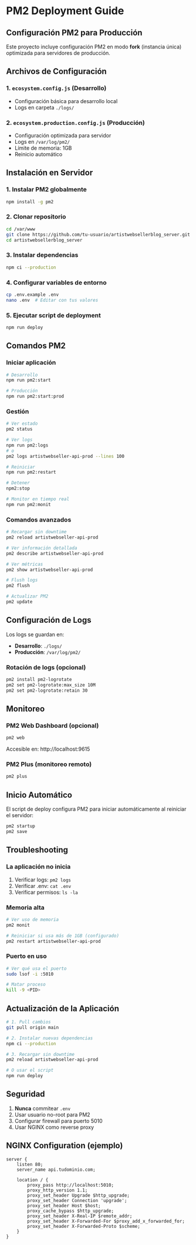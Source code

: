 # PM2 Deployment Guide

## Configuración PM2 para Producción

Este proyecto incluye configuración PM2 en modo **fork** (instancia única) optimizada para servidores de producción.

## Archivos de Configuración

### 1. `ecosystem.config.js` (Desarrollo)
- Configuración básica para desarrollo local
- Logs en carpeta `./logs/`

### 2. `ecosystem.production.config.js` (Producción)
- Configuración optimizada para servidor
- Logs en `/var/log/pm2/`
- Límite de memoria: 1GB
- Reinicio automático

## Instalación en Servidor

### 1. Instalar PM2 globalmente
```bash
npm install -g pm2
```

### 2. Clonar repositorio
```bash
cd /var/www
git clone https://github.com/tu-usuario/artistwebsellerblog_server.git
cd artistwebsellerblog_server
```

### 3. Instalar dependencias
```bash
npm ci --production
```

### 4. Configurar variables de entorno
```bash
cp .env.example .env
nano .env  # Editar con tus valores
```

### 5. Ejecutar script de deployment
```bash
npm run deploy
```

## Comandos PM2

### Iniciar aplicación
```bash
# Desarrollo
npm run pm2:start

# Producción
npm run pm2:start:prod
```

### Gestión
```bash
# Ver estado
pm2 status

# Ver logs
npm run pm2:logs
# o
pm2 logs artistwebseller-api-prod --lines 100

# Reiniciar
npm run pm2:restart

# Detener
npm2:stop

# Monitor en tiempo real
npm run pm2:monit
```

### Comandos avanzados
```bash
# Recargar sin downtime
pm2 reload artistwebseller-api-prod

# Ver información detallada
pm2 describe artistwebseller-api-prod

# Ver métricas
pm2 show artistwebseller-api-prod

# Flush logs
pm2 flush

# Actualizar PM2
pm2 update
```

## Configuración de Logs

Los logs se guardan en:
- **Desarrollo**: `./logs/`
- **Producción**: `/var/log/pm2/`

### Rotación de logs (opcional)
```bash
pm2 install pm2-logrotate
pm2 set pm2-logrotate:max_size 10M
pm2 set pm2-logrotate:retain 30
```

## Monitoreo

### PM2 Web Dashboard (opcional)
```bash
pm2 web
```
Accesible en: http://localhost:9615

### PM2 Plus (monitoreo remoto)
```bash
pm2 plus
```

## Inicio Automático

El script de deploy configura PM2 para iniciar automáticamente al reiniciar el servidor:

```bash
pm2 startup
pm2 save
```

## Troubleshooting

### La aplicación no inicia
1. Verificar logs: `pm2 logs`
2. Verificar .env: `cat .env`
3. Verificar permisos: `ls -la`

### Memoria alta
```bash
# Ver uso de memoria
pm2 monit

# Reiniciar si usa más de 1GB (configurado)
pm2 restart artistwebseller-api-prod
```

### Puerto en uso
```bash
# Ver qué usa el puerto
sudo lsof -i :5010

# Matar proceso
kill -9 <PID>
```

## Actualización de la Aplicación

```bash
# 1. Pull cambios
git pull origin main

# 2. Instalar nuevas dependencias
npm ci --production

# 3. Recargar sin downtime
pm2 reload artistwebseller-api-prod

# O usar el script
npm run deploy
```

## Seguridad

1. **Nunca** commitear `.env`
2. Usar usuario no-root para PM2
3. Configurar firewall para puerto 5010
4. Usar NGINX como reverse proxy

## NGINX Configuration (ejemplo)

```nginx
server {
    listen 80;
    server_name api.tudominio.com;

    location / {
        proxy_pass http://localhost:5010;
        proxy_http_version 1.1;
        proxy_set_header Upgrade $http_upgrade;
        proxy_set_header Connection 'upgrade';
        proxy_set_header Host $host;
        proxy_cache_bypass $http_upgrade;
        proxy_set_header X-Real-IP $remote_addr;
        proxy_set_header X-Forwarded-For $proxy_add_x_forwarded_for;
        proxy_set_header X-Forwarded-Proto $scheme;
    }
}
```
